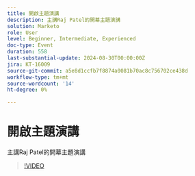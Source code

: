 ```yaml
---
title: 開啟主題演講
description: 主講Raj Patel的開幕主題演講
solution: Marketo
role: User
level: Beginner, Intermediate, Experienced
doc-type: Event
duration: 558
last-substantial-update: 2024-08-30T00:00:00Z
jira: KT-16009
source-git-commit: a5e8d1ccfb7f8874a0081b70ac8c756702ce438d
workflow-type: tm+mt
source-wordcount: '14'
ht-degree: 0%

---
```



# 開啟主題演講

主講Raj Patel的開幕主題演講

>[!VIDEO](https://video.tv.adobe.com/v/3453066/?learn=on&captions=chi_hant)

